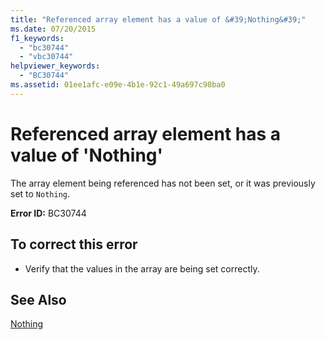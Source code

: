 ```yaml
---
title: "Referenced array element has a value of &#39;Nothing&#39;"
ms.date: 07/20/2015
f1_keywords: 
  - "bc30744"
  - "vbc30744"
helpviewer_keywords: 
  - "BC30744"
ms.assetid: 01ee1afc-e09e-4b1e-92c1-49a697c90ba0
---
```

# Referenced array element has a value of &#39;Nothing&#39;
The array element being referenced has not been set, or it was previously set to `Nothing`.  
  
 **Error ID:** BC30744  
  
## To correct this error  
  
- Verify that the values in the array are being set correctly.  
  
## See Also  
 [Nothing](../../visual-basic/language-reference/nothing.md)
